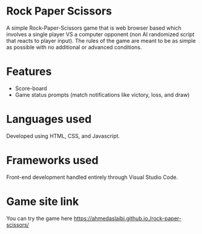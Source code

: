 # Rock Paper Scissors
A simple Rock-Paper-Scissors game that is web browser based which involves a single player VS a computer opponent (non AI randomized script that reacts to player input).
The rules of the game are meant to be as simple as possible with no additional or advanced conditions.

# Features
- Score-board
- Game status prompts (match notifications like victory, loss, and draw)

# Languages used
Developed using HTML, CSS, and Javascript.

# Frameworks used
Front-end development handled entirely through Visual Studio Code.

# Game site link
You can try the game here https://ahmedaslaibi.github.io./rock-paper-scissors/
